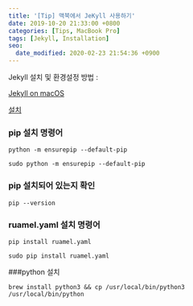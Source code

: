 ```yaml
---
title: '[Tip] 맥북에서 JeKyll 사용하기'
date: 2019-10-20 21:33:00 +0800
categories: [Tips, MacBook Pro]
tags: [Jekyll, Installation]
seo:
  date_modified: 2020-02-23 21:54:36 +0900
---
```



Jekyll 설치 및 환경설정 방법 : 

[Jekyll on macOS](https://jekyllrb.com/docs/installation/macos/)

[설치](http://jekyllrb-ko.github.io/docs/installation/)


### pip 설치 명령어 

`python -m ensurepip --default-pip`

`sudo python -m ensurepip --default-pip`


### pip 설치되어 있는지 확인

`pip --version`


### ruamel.yaml 설치 명령어

`pip install ruamel.yaml`

`sudo pip install ruamel.yaml`


###python  설치 

`brew install python3 && cp /usr/local/bin/python3 /usr/local/bin/python`